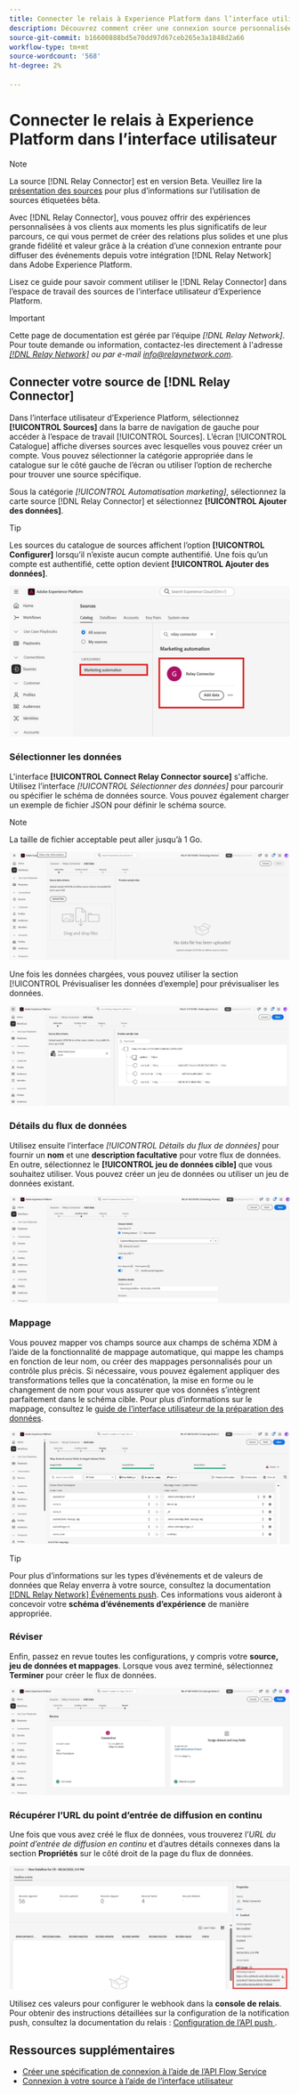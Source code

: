 ```yaml
---
title: Connecter le relais à Experience Platform dans l’interface utilisateur
description: Découvrez comment créer une connexion source personnalisée du connecteur relais à l’aide de l’interface utilisateur de Adobe Experience Platform.
source-git-commit: b16600888bd5e70dd97d67ceb265e3a1848d2a66
workflow-type: tm+mt
source-wordcount: '568'
ht-degree: 2%

---
```


# Connecter le relais à Experience Platform dans l’interface utilisateur

>[!NOTE]
>
>La source [!DNL Relay Connector] est en version Beta. Veuillez lire la [présentation des sources](../../../../home.md#terms-and-conditions) pour plus d’informations sur l’utilisation de sources étiquetées bêta.

Avec [!DNL Relay Connector], vous pouvez offrir des expériences personnalisées à vos clients aux moments les plus significatifs de leur parcours, ce qui vous permet de créer des relations plus solides et une plus grande fidélité et valeur grâce à la création d’une connexion entrante pour diffuser des événements depuis votre intégration [!DNL Relay Network] dans Adobe Experience Platform.

Lisez ce guide pour savoir comment utiliser le [!DNL Relay Connector] dans l’espace de travail des sources de l’interface utilisateur d’Experience Platform.

>[!IMPORTANT]
>
>Cette page de documentation est gérée par l’équipe *[!DNL Relay Network]*. Pour toute demande ou information, contactez-les directement à l&#39;adresse *[[!DNL Relay Network]](https://www.relaynetwork.com/) ou par e-mail [info@relaynetwork.com](mailto:info@relaynetwork.com)*.

## Connecter votre source de [!DNL Relay Connector]

Dans l’interface utilisateur d’Experience Platform, sélectionnez **[!UICONTROL Sources]** dans la barre de navigation de gauche pour accéder à l’espace de travail [!UICONTROL Sources]. L’écran [!UICONTROL Catalogue] affiche diverses sources avec lesquelles vous pouvez créer un compte. Vous pouvez sélectionner la catégorie appropriée dans le catalogue sur le côté gauche de l’écran ou utiliser l’option de recherche pour trouver une source spécifique.

Sous la catégorie *[!UICONTROL Automatisation marketing]*, sélectionnez la carte source [!DNL Relay Connector] et sélectionnez **[!UICONTROL Ajouter des données]**.

>[!TIP]
>
>Les sources du catalogue de sources affichent l’option **[!UICONTROL Configurer]** lorsqu’il n’existe aucun compte authentifié. Une fois qu’un compte est authentifié, cette option devient **[!UICONTROL Ajouter des données]**.

![Page de catalogue de l’espace de travail des sources.](../../../../images/tutorials/create/relay-connector/relay-source.jpg)

### Sélectionner les données

L&#39;interface **[!UICONTROL Connect Relay Connector source]** s&#39;affiche. Utilisez l’interface *[!UICONTROL Sélectionner des données]* pour parcourir ou spécifier le schéma de données source. Vous pouvez également charger un exemple de fichier JSON pour définir le schéma source.

>[!NOTE]
>
>La taille de fichier acceptable peut aller jusqu’à 1 Go.

![Interface de sélection des données](../../../../images/tutorials/create/relay-connector/upload-data.jpg)

Une fois les données chargées, vous pouvez utiliser la section [!UICONTROL Prévisualiser les données d’exemple] pour prévisualiser les données.

![Les données chargées.](../../../../images/tutorials/create/relay-connector/uploaded-data.jpg)

### Détails du flux de données

Utilisez ensuite l’interface *[!UICONTROL Détails du flux de données]* pour fournir un **nom** et une **description facultative** pour votre flux de données. En outre, sélectionnez le **[!UICONTROL jeu de données cible]** que vous souhaitez utiliser. Vous pouvez créer un jeu de données ou utiliser un jeu de données existant.

![Interface des détails du flux de données. ](../../../../images/tutorials/create/relay-connector/dataflow.jpg)

### Mappage

Vous pouvez mapper vos champs source aux champs de schéma XDM à l’aide de la fonctionnalité de mappage automatique, qui mappe les champs en fonction de leur nom, ou créer des mappages personnalisés pour un contrôle plus précis. Si nécessaire, vous pouvez également appliquer des transformations telles que la concaténation, la mise en forme ou le changement de nom pour vous assurer que vos données s’intègrent parfaitement dans le schéma cible. Pour plus d’informations sur le mappage, consultez le [guide de l’interface utilisateur de la préparation des données](../../../../../data-prep/ui/mapping.md).

![Interface de mappage dans le workflow des sources.](../../../../images/tutorials/create/relay-connector/mapping.jpg)

>[!TIP]
>
>Pour plus d’informations sur les types d’événements et de valeurs de données que Relay enverra à votre source, consultez la documentation [[!DNL Relay Network] Événements push](https://docs.relaynetwork.com/docs/push-events). Ces informations vous aideront à concevoir votre **schéma d’événements d’expérience** de manière appropriée.

### Réviser

Enfin, passez en revue toutes les configurations, y compris votre **source, jeu de données et mappages**. Lorsque vous avez terminé, sélectionnez **Terminer** pour créer le flux de données.

![Étape de révision du workflow des sources.](../../../../images/tutorials/create/relay-connector/review.jpg)

### Récupérer l’URL du point d’entrée de diffusion en continu

Une fois que vous avez créé le flux de données, vous trouverez l’*URL du point d’entrée de diffusion en continu* et d’autres détails connexes dans la section **Propriétés** sur le côté droit de la page du flux de données.

![Propriétés du flux de données](../../../../images/tutorials/create/relay-connector/streaming-endpoint.jpg)

Utilisez ces valeurs pour configurer le webhook dans la **console de relais**. Pour obtenir des instructions détaillées sur la configuration de la notification push, consultez la documentation du relais : [ Configuration de l’API push ](https://docs.relaynetwork.com/docs/configuring-the-push-api).

## Ressources supplémentaires

* [Créer une spécification de connexion à l’aide de l’API Flow Service](https://experienceleague.adobe.com/en/docs/experience-platform/sources/sdk/streaming-sdk/create)
* [Connexion à votre source à l’aide de l’interface utilisateur](https://experienceleague.adobe.com/en/docs/experience-platform/sources/sdk/streaming-sdk/submit#test-your-source-using-the-ui)
